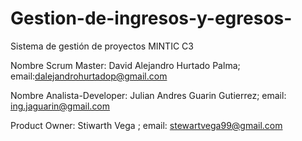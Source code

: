 # Gestion-de-ingresos-y-egresos-
Sistema de gestión de proyectos MINTIC C3

Nombre Scrum Master: David Alejandro Hurtado Palma; email:dalejandrohurtadop@gmail.com

Nombre Analista-Developer: Julian Andres Guarin Gutierrez; email: ing.jaguarin@gmail.com 

Product Owner: Stiwarth Vega ; email: stewartvega99@gmail.com
